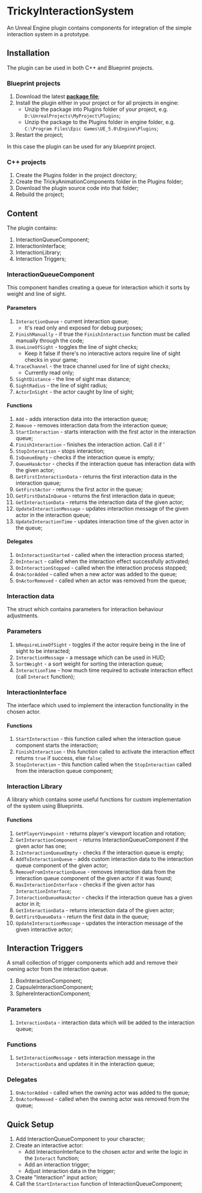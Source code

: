 # TrickyInteractionSystem

An Unreal Engine plugin contains components for integration of the simple interaction system in a prototype.

## Installation

The plugin can be used in both C++ and Blueprint projects.

### Blueprint projects

1. Download the latest [**package file**](https://github.com/TrickyFatCat/TrickyInteractionSystem/releases/);
2. Install the plugin either in your project or for all projects in engine:
   * Unzip the package into Plugins folder of your project, e.g. `D:\UnrealProjects\MyProject\Plugins`;
   * Unzip the package to the Plugins folder in engine folder, e.g. `C:\Program Files\Epic Games\UE_5.0\Engine\Plugins`;
3. Restart the project;

In this case the plugin can be used for any blueprint project.

### C++ projects

1. Create the Plugins folder in the project directory;
2. Create the TrickyAnimationComponents folder in the Plugins folder;
3. Download the plugin source code into that folder;
4. Rebuild the project;

## Content

The plugin contains:

1. InteractionQueueComponent;
2. InteractionInterface;
3. InteractionLibrary;
4. Interaction Triggers;

### InteractionQueueComponent

This component handles creating a queue for interaction which it sorts by weight and line of sight.

#### Parameters

1. `InteractionQueue` - current interaction queue;
   * It's read only and exposed for debug purposes;
2. `FinishManually` - if true the `FinishInteraction` function must be called manually through the code;
3. `UseLineOfSight` - toggles the line of sight checks;
   * Keep it false if there's no interactive actors require line of sight checks in your game;
4. `TraceChannel` - the trace channel used for line of sight checks;
   * Currently read only;
5. `SightDistance` - the line of sight max distance;
6. `SightRadius` - the line of sight radius;
7. `ActorInSight` - the actor caught by line of sight;

#### Functions

1. `Add` - adds interaction data into the interaction queue;
2. `Remove` - removes interaction data from the interaction queue;
3. `StartInteraction` - starts interaction with the first actor in the interaction queue;
4. `FinishInteraction` - finishes the interaction action. Call it if '
5. `StopInteraction` - stops interaction;
6. `IsQueueEmpty` - checks if the interaction queue is empty;
7. `QueueHasActor` - checks if the interaction queue has interaction data with the given actor;
8. `GetFirstInteractionData` - returns the first interaction data in the interaction queue;
9. `GetFirstActor` - returns the first actor in the queue;
10. `GetFirstDataInQueue` - returns the first interaction data in queue;
11. `GetInteractionData` - returns the interaction data of the given actor;
12. `UpdateInteractionMessage` - updates interaction message of the given actor in the interaction queue;
13. `UpdateInteractionTime` - updates interaction time of the given actor in the queue; 

#### Delegates

1. `OnInteractionStarted` - called when the interaction process started;
2. `OnInteract` - called when the interaction effect successfully activated;
3. `OnInteractionStopped` - called when the interaction process stopped;
4. `OnActorAdded` - called when a new actor was added to the queue;
5. `OnActorRemoved` - called when an actor was removed from the queue;

### Interaction data

The struct which contains parameters for interaction behaviour adjustments.

### Parameters

1. `bRequireLineOfSight` - toggles if the actor require being in the line of sight to be interacted; 
2. `InteractionMessage` - a message which can be used in HUD;
3. `SortWeight` - a sort weight for sorting the interaction queue;
4. `InteractionTime` - how much time required to activate interaction effect (call `Interact` function);

### InteractionInterface

The interface which used to implement the interaction functionality in the chosen actor.

#### Functions

1. `StartInteraction` - this function called when the interaction queue component starts the interaction;
2. `FinishInteraction` - this function called to activate the interaction effect returns `true` if success, else `false`;
3. `StopInteraction` - this function called when the `StopInteraction` called from the interaction queue component;

### Interaction Library

A library which contains some useful functions for custom implementation of the system using Blueprints.

#### Functions

1. `GetPlayerViewpoint` - returns player's viewport location and rotation;
2. `GetInteractionComponent` - returns InteractionQueueComponent if the given actor has one;
3. `IsInteractionQueueEmpty` - checks if the interaction queue is empty;
4. `AddToInteractionQueue` - adds custom interaction data to the interaction queue component of the given actor;
5. `RemoveFromInteractionQueue` - removes interaction data from the interaction queue component of the given actor if it was found;
6. `HasInteractionInterface` - checks if the given actor has `InteractionInterface`;
7. `InteractionQueueHasActor` - checks if the interaction queue has a given actor in it;
8. `GetInteractionData` - returns interaction data of the given actor;
9. `GetFirstQueueData` - return the first data in the queue;
10. `UpdateInteractionMessage` - updates the interaction message of the given interactive actor;

## Interaction Triggers

A small collection of trigger components which add and remove their owning actor from the interaction queue.

1. BoxInteractionComponent;
2. CapsuleInteractionComponent;
3. SphereInteractionComponent;

### Parameters

1. `InteractionData` - interaction data which will be added to the interaction queue;

### Functions

1. `SetInteractionMessage` - sets interaction message in the `InteractionData` and updates it in the interaction queue;

### Delegates

1. `OnActorAdded` - called when the owning actor was added to the queue;
2. `OnActorRemoved` - called when the owning actor was removed from the queue;

## Quick Setup

1. Add InteractionQueueComponent to your character;
2. Create an interactive actor:
   * Add InteractionInterface to the chosen actor and write the logic in the `Interact` function;
   * Add an interaction trigger;
   * Adjust interaction data in the trigger;
3. Create "Interaction" input action;
4. Call the `StartInteraction` function of InteractionQueueComponent;